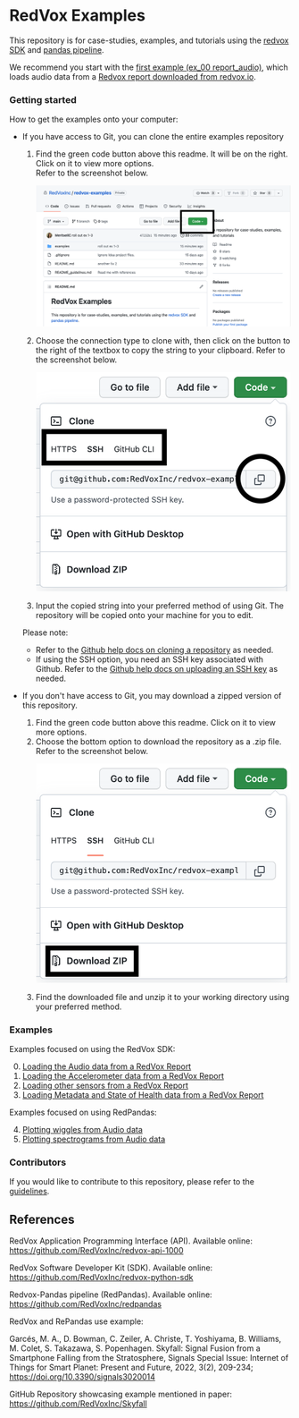 # RedVox Examples

This repository is for case-studies, examples, and tutorials using the [redvox SDK](https://github.com/RedVoxInc/redvox-python-sdk)
and [pandas pipeline](https://github.com/RedVoxInc/redpandas).

We recommend you start with the [first example (ex_00 report_audio)](https://github.com/RedVoxInc/redvox-examples/tree/main/examples/ex_00_report_audio),
which loads audio data from a [Redvox report downloaded from redvox.io](https://redvox.io/#/reports/E328).

### Getting started
How to get the examples onto your computer:

- If you have access to Git, you can clone the entire examples repository
  1. Find the green code button above this readme.  It will be on the right.  Click on it to view more options.  
    Refer to the screenshot below.  <p align="center"><img src="img/main_page_code.png"></p>
  2. Choose the connection type to clone with, then click on the button to the right of the textbox to copy 
    the string to your clipboard.  Refer to the screenshot below.  <p align="center"><img src="img/sub_menu_connect_type.png" width="500"></p>
  3. Input the copied string into your preferred method of using Git.  The repository will be copied onto 
    your machine for you to edit.
  
  Please note:
   - Refer to the [Github help docs on cloning a repository](https://docs.github.com/en/repositories/creating-and-managing-repositories/cloning-a-repository)
     as needed.
   - If using the SSH option, you need an SSH key associated with Github.  Refer to the
     [Github help docs on uploading an SSH key](https://docs.github.com/en/authentication/connecting-to-github-with-ssh/adding-a-new-ssh-key-to-your-github-account)
     as needed.

- If you don't have access to Git, you may download a zipped version of this repository.
  1. Find the green code button above this readme.  Click on it to view more options.
  2. Choose the bottom option to download the repository as a .zip file.  Refer to the screenshot below. 
     <p align="center"><img src="img/sub_menu_zip_dl.png" width="500"></p>
  3. Find the downloaded file and unzip it to your working directory using your preferred method.

### Examples
Examples focused on using the RedVox SDK:

0. [Loading the Audio data from a RedVox Report](https://github.com/RedVoxInc/redvox-examples/tree/main/examples/ex_00_report_audio)
1. [Loading the Accelerometer data from a RedVox Report](https://github.com/RedVoxInc/redvox-examples/tree/main/examples/ex_01_report_accelerometer#example-01-accelerometer-waveforms-from-redvox-report-datawindow)
2. [Loading other sensors from a RedVox Report](https://github.com/RedVoxInc/redvox-examples/tree/main/examples/ex_02_other_sensors#example-02-other-sensors-in-the-redvox-report-datawindow)
3. [Loading Metadata and State of Health data from a RedVox Report](https://github.com/RedVoxInc/redvox-examples/tree/main/examples/ex_03_metadata_and_soh#example-03-accessing-station-metadata-and-state-of-health)


Examples focused on using RedPandas:


4. [Plotting wiggles from Audio data](https://github.com/RedVoxInc/redvox-examples/tree/main/examples/ex_04_plot_wiggles_audio#example-04-plot-audio-wiggles)
5. [Plotting spectrograms from Audio data](https://github.com/RedVoxInc/redvox-examples/tree/main/examples/ex_05_plot_spectrogram_audio#example-05-plot-audio-spectrogram)

### Contributors
If you would like to contribute to this repository, please refer to the
[guidelines](https://github.com/RedVoxInc/redvox-examples/blob/main/README_guidelines.md).

## References

RedVox Application Programming Interface (API). Available online: https://github.com/RedVoxInc/redvox-api-1000

RedVox Software Developer Kit (SDK). Available online: https://github.com/RedVoxInc/redvox-python-sdk

Redvox-Pandas pipeline (RedPandas). Available online: https://github.com/RedVoxInc/redpandas

RedVox and RePandas use example:

Garcés, M. A., D. Bowman, C. Zeiler, A. Christe, T. Yoshiyama,
B. Williams, M. Colet, S. Takazawa, S. Popenhagen. Skyfall: Signal Fusion from a Smartphone Falling from the Stratosphere,
Signals Special Issue: Internet of Things for Smart Planet: Present and Future, 2022,
3(2), 209-234; https://doi.org/10.3390/signals3020014

GitHub Repository showcasing example mentioned in paper: https://github.com/RedVoxInc/Skyfall